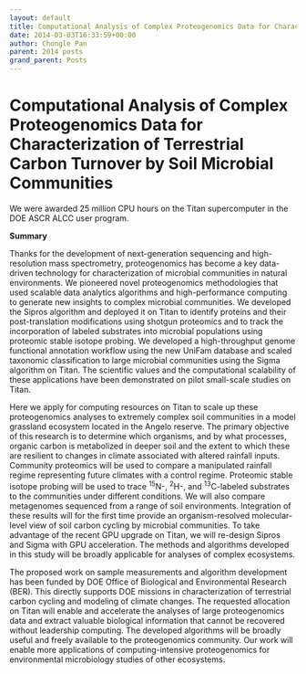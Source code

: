 ```yaml
---
layout: default
title: Computational Analysis of Complex Proteogenomics Data for Characterization of Terrestrial Carbon Turnover by Soil Microbial Communities
date: 2014-03-03T16:33:59+00:00
author: Chongle Pan
parent: 2014 posts
grand_parent: Posts
---
```

# Computational Analysis of Complex Proteogenomics Data for Characterization of Terrestrial Carbon Turnover by Soil Microbial Communities
We were awarded 25 million CPU hours on the Titan supercomputer in the DOE ASCR ALCC user program.

**Summary**

Thanks for the development of next-generation sequencing and high-resolution mass spectrometry, proteogenomics has become a key data-driven technology for characterization of microbial communities in natural environments. We pioneered novel proteogenomics methodologies that used scalable data analytics algorithms and high-performance computing to generate new insights to complex microbial communities. We developed the Sipros algorithm and deployed it on Titan to identify proteins and their post-translation modifications using shotgun proteomics and to track the incorporation of labeled substrates into microbial populations using proteomic stable isotope probing. We developed a high-throughput genome functional annotation workflow using the new UniFam database and scaled taxonomic classification to large microbial communities using the Sigma algorithm on Titan. The scientific values and the computational scalability of these applications have been demonstrated on pilot small-scale studies on Titan.

Here we apply for computing resources on Titan to scale up these proteogenomics analyses to extremely complex soil communities in a model grassland ecosystem located in the Angelo reserve. The primary objective of this research is to determine which organisms, and by what processes, organic carbon is metabolized in deeper soil and the extent to which these are resilient to changes in climate associated with altered rainfall inputs. Community proteomics will be used to compare a manipulated rainfall regime representing future climates with a control regime. Proteomic stable isotope probing will be used to trace <sup>15</sup>N-, <sup>2</sup>H-, and <sup>13</sup>C-labeled substrates to the communities under different conditions. We will also compare metagenomes sequenced from a range of soil environments. Integration of these results will for the first time provide an organism-resolved molecular-level view of soil carbon cycling by microbial communities. To take advantage of the recent GPU upgrade on Titan, we will re-design Sipros and Sigma with GPU acceleration. The methods and algorithms developed in this study will be broadly applicable for analyses of complex ecosystems.

The proposed work on sample measurements and algorithm development has been funded by DOE Office of Biological and Environmental Research (BER). This directly supports DOE missions in characterization of terrestrial carbon cycling and modeling of climate changes. The requested allocation on Titan will enable and accelerate the analyses of large proteogenomics data and extract valuable biological information that cannot be recovered without leadership computing. The developed algorithms will be broadly useful and freely available to the proteogenomics community. Our work will enable more applications of computing-intensive proteogenomics for environmental microbiology studies of other ecosystems.